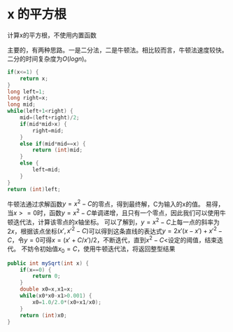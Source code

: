 # x 的平方根

计算x的平方根，不使用内置函数

主要的，有两种思路。一是二分法，二是牛顿法。相比较而言，牛顿法速度较快。二分的时间复杂度为$O(logn)$。
```java
if(x<=1) {
    return x;
}
long left=1;
long right=x;
long mid;
while(left+1<right) {
    mid=(left+right)/2;
    if(mid*mid>x) {
        right=mid;
    }
    else if(mid*mid==x) {
        return (int)mid;
    }
    else {
        left=mid;
    }
}
return (int)left;
```

牛顿法通过求解函数$y=x^2-C$的零点，得到最终解，C为输入的x的值。
易得，当$x>=0$时，函数$y=x^2-C$单调递增，且只有一个零点，因此我们可以使用牛顿迭代法，计算该零点的$x$轴坐标。
可以了解到，$y=x^2-C$上每一点的斜率为$2x$，根据该点坐标$(x',x'^2-C)$可以得到这条直线的表达式$y=2x'(x-x')+x'^2-C$，令$y=0$可得$x=(x'+C/x')/2$，不断迭代，直到$x^2-C<$设定的阈值，结束迭代。
不妨令初始值$x_0=C$，使用牛顿迭代法，将返回整型结果
```java
public int mySqrt(int x) {
    if(x==0) {
        return 0;
    }
    double x0=x,x1=x;
    while(x0*x0-x1>0.001) {
        x0=1.0/2.0*(x0+x1/x0);
    }
    return (int)x0;
}
```

